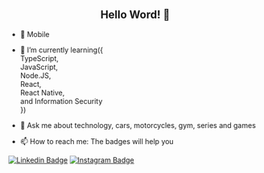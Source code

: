 ## <div align="center">Hello Word! 👋</div>

- 💜 Mobile

- 🌱 I’m currently learning({
    <br>
    TypeScript,
    <br>
    JavaScript,
    <br>
    Node.JS,
    <br>
    React,
    <br>
    React Native,
    <br>
    and Information Security
    <br>
 })

- 💬 Ask me about technology, cars, motorcycles, gym, series and games

- 📫 How to reach me: The badges will help you 

[![Linkedin Badge](https://img.shields.io/badge/-jhonatan--bergmann-blueviolet?style=plastic&logo=Linkedin&logoColor=white&link=https://www.linkedin.com/in/jhonatan-bergmann/)](https://www.linkedin.com/in/jhonatan-bergmann/)
[![Instagram Badge](https://img.shields.io/badge/-__jhonbergmann-blueviolet?style=plastic&logo=Instagram&logoColor=white&link=https://www.instagram.com/_jhonbergmann/)](https://www.instagram.com/_jhonbergmann/)

<!--
**JhonatanBergmann/JhonatanBergmann** is a ✨ _special_ ✨ repository because its `README.md` (this file) appears on your GitHub profile.

Here are some ideas to get you started:
- 🔭 I’m currently working on ...
- 👯 I’m looking to collaborate on ...
- 🤔 I’m looking for help with ...
- 😄 Pronouns: ...
- ⚡ Fun fact: ...
-->
